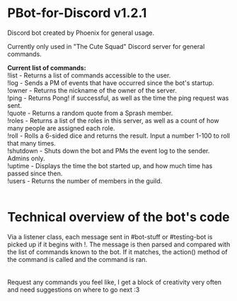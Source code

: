 # PBot-for-Discord v1.2.1
Discord bot created by Phoenix for general usage.

Currently only used in "The Cute Squad" Discord server for general commands.

**Current list of commands:**<br />
!list - Returns a list of commands accessible to the user.<br />
!log - Sends a PM of events that have occurred since the bot's startup.<br />
!owner - Returns the nickname of the owner of the server.<br />
!ping - Returns Pong! if successful, as well as the time the ping request was sent.<br />
!quote - Returns a random quote from a Sprash member.<br />
!roles - Returns a list of the roles in this server, as well as a count of how many people are assigned each role.<br />
!roll - Rolls a 6-sided dice and returns the result. Input a number 1-100 to roll that many times.<br />
!shutdown - Shuts down the bot and PMs the event log to the sender. Admins only.<br />
!uptime - Displays the time the bot started up, and how much time has passed since then.<br />
!users - Returns the number of members in the guild.
<br />
<br />
# **Technical overview of the bot's code**

Via a listener class, each message sent in #bot-stuff or #testing-bot is picked up if it begins with !. The message is then parsed and compared with the list of commands known to the bot. If it matches, the action() method of the command is called and the command is ran. 
<br />
<br />
<br />
Request any commands you feel like, I get a block of creativity very often and need suggestions on where to go next :3
